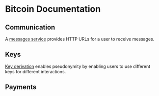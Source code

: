 # Bitcoin Documentation

## Communication

A [messages service](messages_service.md) provides HTTP URLs for a user to receive messages.

## Keys

[Key derivation](key_derivation.md) enables pseudonymity by enabling users to use different keys for different interactions.

## Payments